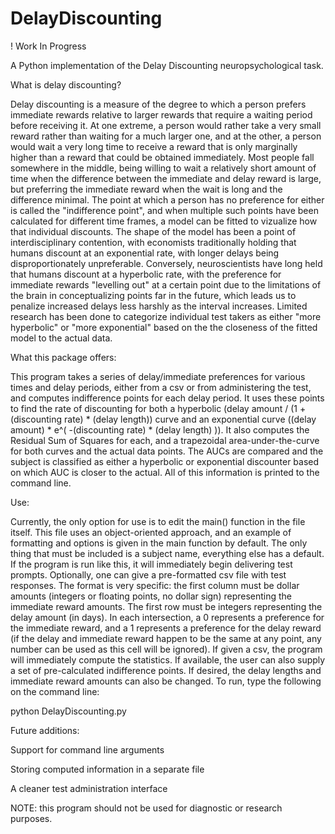 # DelayDiscounting
! Work In Progress

A Python implementation of the Delay Discounting neuropsychological task.


What is delay discounting?

Delay discounting is a measure of the degree to which a person prefers immediate rewards
relative to larger rewards that require a waiting period before receiving it. At one extreme,
a person would rather take a very small reward rather than waiting for a much larger one,
and at the other, a person would wait a very long time to receive a reward that is only
marginally higher than a reward that could be obtained immediately. Most people fall somewhere
in the middle, being willing to wait a relatively short amount of time when the difference
between the immediate and delay reward is large, but preferring the immediate reward when the
wait is long and the difference minimal. The point at which a person has no preference for either
is called the "indifference point", and when multiple such points have been calculated for
different time frames, a model can be fitted to vizualize how that individual discounts. The
shape of the model has been a point of interdisciplinary contention, with economists
traditionally holding that humans discount at an exponential rate, with longer delays being
disproportionately unpreferable. Conversely, neuroscientists have long held that humans discount
at a hyperbolic rate, with the preference for immediate rewards "levelling out" at a certain
point due to the limitations of the brain in conceptualizing points far in the future, which
leads us to penalize increased delays less harshly as the interval increases. Limited research
has been done to categorize individual test takers as either "more hyperbolic" or "more exponential"
based on the the closeness of the fitted model to the actual data.


What this package offers:

This program takes a series of delay/immediate preferences for various times and delay periods,
either from a csv or from administering the test, and computes indifference points for each
delay period. It uses these points to find the rate of discounting for both a hyperbolic
(delay amount / (1 + (discounting rate) * (delay length)) curve and an exponential curve
((delay amount) * e^( -(discounting rate) * (delay length) )). It also computes the
Residual Sum of Squares for each, and a trapezoidal area-under-the-curve for both
curves and the actual data points. The AUCs are compared and the subject is classified
as either a hyperbolic or exponential discounter based on which AUC is closer to the actual.
All of this information is printed to the command line.


Use:

Currently, the only option for use is to edit the main() function in the file itself. This
file uses an object-oriented approach, and an example of formatting and options is given
in the main function by default. The only thing that must be included is a subject name,
everything else has a default. If the program is run like this, it will immediately begin
delivering test prompts. Optionally, one can give a pre-formatted csv file with test responses.
The format is very specific: the first column must be dollar amounts (integers or floating points,
no dollar sign) representing the immediate reward amounts. The first row must be integers
representing the delay amount (in days). In each intersection, a 0 represents a preference
for the immediate reward, and a 1 represents a preference for the delay reward (if the delay
and immediate reward happen to be the same at any point, any number can be used as this cell
will be ignored). If given a csv, the program will immediately compute the statistics. If available,
the user can also supply a set of pre-calculated indifference points. If desired, the delay lengths
and immediate reward amounts can also be changed. To run, type the following on the command line:

python DelayDiscounting.py


Future additions:

Support for command line arguments

Storing computed information in a separate file

A cleaner test administration interface


NOTE: this program should not be used for diagnostic or research purposes.
